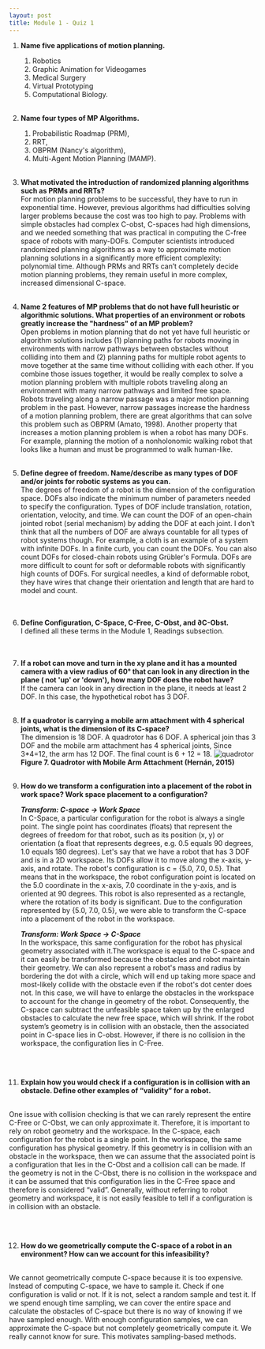 ```yaml
---
layout: post
title: Module 1 - Quiz 1
---
```


1. **Name five applications of motion planning.**
    1. Robotics
    2. Graphic Animation for Videogames
    3. Medical Surgery
    4. Virtual Prototyping
    5. Computational Biology.
<br><br>

2. **Name four types of MP Algorithms.**
    1. Probabilistic Roadmap (PRM), 
    2. RRT, 
    3. OBPRM (Nancy's algorithm), 
    4. Multi-Agent Motion Planning (MAMP).
<br><br>

3. **What motivated the introduction of randomized planning algorithms such as PRMs and RRTs?** <br>
 For motion planning problems to be successful, they have to run in exponential time. However, previous algorithms had difficulties solving larger problems because the cost was too high to pay. Problems with simple obstacles had complex C-obst, C-spaces had high dimensions, and we needed something that was practical in computing the C-free space of robots with many-DOFs. Computer scientists introduced randomized planning algorithms as a way to approximate motion planning solutions in a significantly more efficient complexity: polynomial time. Although PRMs and RRTs can’t completely decide motion planning problems, they remain useful in more complex, increased dimensional C-space.
<br><br>

4. **Name 2 features of MP problems that do not have full heuristic or algorithmic solutions. What properties of an environment or robots greatly increase the "hardness" of an MP problem?**<br>
 Open problems in motion planning that do not yet have full  heuristic or algorithm solutions includes (1) planning paths for robots moving in environments with narrow pathways between obstacles without colliding into them and (2) planning paths for multiple robot agents to move together at the same time without colliding with each other. If you combine those issues together, it would be really complex to solve a motion planning problem with multiple robots traveling along an environment with many narrow pathways and limited free space. <br>
 Robots traveling along a narrow passage was a major motion planning problem in the past. However, narrow passages increase the hardness of a motion planning problem, there are great algorithms that can solve this problem such as OBPRM (Amato, 1998). Another property that increases a motion planning problem is when a robot has many DOFs. For example, planning the motion of a nonholonomic walking robot that looks like a human and must be programmed to walk human-like.
<br><br>

6. **Define degree of freedom. Name/describe as many types of DOF and/or joints for robotic systems as you can.**<br>
The degrees of freedom of a robot is the dimension of the configuration space. DOFs also indicate the minimum number of parameters needed to specify the configuration. Types of DOF include translation, rotation, orientation, velocity, and time. We can count the DOF of an open-chain jointed robot (serial mechanism) by adding the DOF at each joint. I don’t think that all the numbers of DOF  are always countable for all types of robot systems though. For example, a cloth is an example of a system with infinite DOFs. In a finite curb, you can count the DOFs. You can also count DOFs for closed-chain robots using Grübler's Formula. DOFs are more difficult to count for soft or deformable robots with significantly high counts of DOFs.  For surgical needles, a kind of deformable robot, they have wires that change their orientation and length that are hard to model and count. <br>
<br><br>

7. **Define Configuration, C-Space, C-Free, C-Obst, and  ∂C-Obst.** <br>
I defined all these terms in the Module 1, Readings subsection.   
<br><br>

8. **If a robot can move and turn in the xy plane and it has a mounted camera with a view radius of 60° that can look in any direction in the plane ( not 'up' or 'down'), how many DOF does the robot have?** <br>
If the camera can look in any direction in the plane, it needs at least 2 DOF.  In this case, the hypothetical robot has 3 DOF.
<br><br>


9. **If a quadrotor is carrying a mobile arm attachment with 4 spherical joints, what is the dimension of its C-space?**<br>
The dimension is 18 DOF. A quadrotor has 6 DOF. A spherical join thas 3 DOF and the mobile arm attachment has 4 spherical joints, Since 3*4=12, the arm has 12 DOF. The final count is 6 + 12 = 18.
![quadrotor](https://cabreraleon.github.io/images/fig7.png) <br> 
**Figure 7. Quadrotor with Mobile Arm Attachment (Hernán, 2015)**
<br><br>

10. **How do we transform a configuration into a placement of the robot in work space? Work space placement to a configuration?** <br>

    ***Transform: C-space -> Work Space***
    <br>
    In C-Space, a particular configuration for the robot is always a single point. The single point has coordinates (floats) that represent the degrees of freedom for that robot, such as its position (x, y) or orientation (a float that represents degrees, e.g. 0.5 equals 90 degrees, 1.0 equals 180 degrees). Let's say that we have a robot that has 3 DOF and is in a 2D workspace. Its DOFs allow it to move along the x-axis, y-axis, and rotate. The robot's configuration is c = {5.0, 7.0, 0.5}. That means that in the workspace, the robot configuration point is located on the 5.0 coordinate in the x-axis, 7.0 coordinate in the y-axis, and is oriented at 90 degrees. This robot is also represented as a rectangle, where the rotation of its body is significant. Due to the configuration represented by {5.0, 7.0, 0.5}, we were able to transform the C-space into a placement of the robot in the workspace.

    ***Transform: Work Space -> C-Space***
    <br>
    In the workspace, this same configuration for the robot has physical geometry associated with it.The workspace is equal to the C-space and it can easily be transformed because the obstacles and robot maintain their geometry. We can also represent a robot's mass and radius by bordering the dot with a circle, which will end up taking more space and most-likely collide with the obstacle even if the robot's dot center does not. In this case, we will have to enlarge the obstacles in the workspace to account for the change in geometry of the robot. Consequently, the C-space can subtract the unfeasible space taken up by the enlarged obstacles to calculate the new free space, which will shrink.  If the robot system’s geometry is in collision with an obstacle, then the associated point in C-space lies in C-obst. However, if there is no collision in the workspace, the configuration lies in C-Free.

<br><br>

11. **Explain how you would check if a configuration is in collision with an obstacle. Define other examples of “validity” for a robot.**
<br>
One issue with collision checking is that we can rarely represent the entire C-Free or C-Obst, we can only approximate it. Therefore, it is important to rely on robot geometry and the workspace. In the C-space, each configuration for the robot is a single point. In the workspace, the same configuration has physical geometry. If this geometry is in collision with an obstacle in the workspace, then we can assume that the associated point is a configuration that lies in the C-Obst and a collision call can be made. If the geometry is not in the C-Obst, there is no collision in the workspace and it can be assumed that this configuration lies in the C-Free space and therefore is considered “valid”. Generally, without referring to robot geometry and workspace, it is not easily feasible to tell if a configuration is in collision with an obstacle.

<br><br>

12. **How do we geometrically compute the C-space of a robot in an environment? How can we account for this infeasibility?**
<br>
We cannot geometrically compute C-space because it is too expensive. Instead of computing C-space, we have to sample it. Check if one configuration is valid or not. If it is not, select a random sample and test it. If we spend enough time sampling, we can cover the entire space and calculate the obstacles of C-space but there is no way of knowing if we have sampled enough. With enough configuration samples, we can approximate the C-space but not completely geometrically compute it. We really cannot know for sure. This motivates sampling-based methods. 





